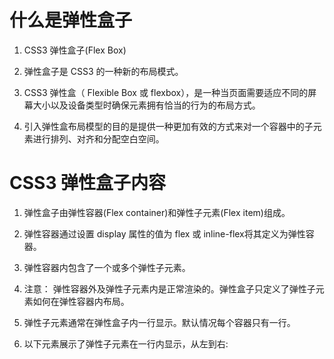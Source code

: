 # 什么是弹性盒子

1. CSS3 弹性盒子(Flex Box)
2. 弹性盒子是 CSS3 的一种新的布局模式。

3. CSS3 弹性盒（ Flexible Box 或 flexbox），是一种当页面需要适应不同的屏幕大小以及设备类型时确保元素拥有恰当的行为的布局方式。

4. 引入弹性盒布局模型的目的是提供一种更加有效的方式来对一个容器中的子元素进行排列、对齐和分配空白空间。

# CSS3 弹性盒子内容
1. 弹性盒子由弹性容器(Flex container)和弹性子元素(Flex item)组成。

2. 弹性容器通过设置 display 属性的值为 flex 或 inline-flex将其定义为弹性容器。

3. 弹性容器内包含了一个或多个弹性子元素。

4. 注意： 弹性容器外及弹性子元素内是正常渲染的。弹性盒子只定义了弹性子元素如何在弹性容器内布局。

5. 弹性子元素通常在弹性盒子内一行显示。默认情况每个容器只有一行。

5. 以下元素展示了弹性子元素在一行内显示，从左到右: